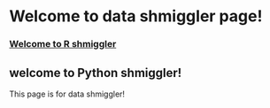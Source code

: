 # Welcome to data shmiggler page!

### [Welcome to R shmiggler](R/main.md)
## welcome to Python shmiggler!


This page is for data shmiggler!
